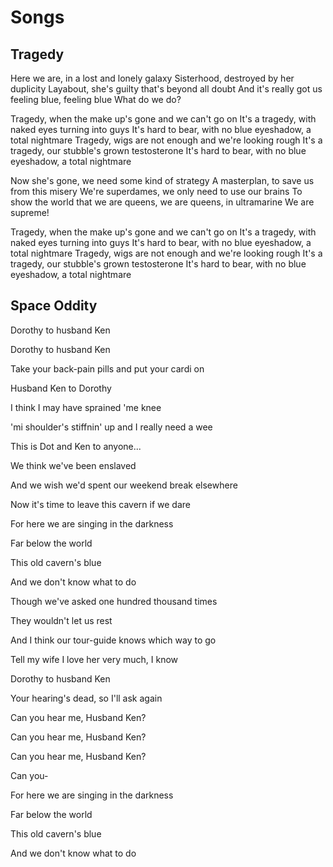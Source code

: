 # Songs

## Tragedy

Here we are, in a lost and lonely galaxy
Sisterhood, destroyed by her duplicity
Layabout, she's guilty that's beyond all doubt
And it's really got us feeling blue, feeling blue
What do we do?

Tragedy, when the make up's gone and we can't go on
It's a tragedy, with naked eyes turning into guys
It's hard to bear, with no blue eyeshadow, a total nightmare
Tragedy, wigs are not enough and we're looking rough
It's a tragedy, our stubble's grown testosterone
It's hard to bear, with no blue eyeshadow, a total nightmare

Now she's gone, we need some kind of strategy
A masterplan, to save us from this misery
We're superdames, we only need to use our brains
To show the world that we are queens, we are queens, in ultramarine
We are supreme!

Tragedy, when the make up's gone and we can't go on
It's a tragedy, with naked eyes turning into guys
It's hard to bear, with no blue eyeshadow, a total nightmare
Tragedy, wigs are not enough and we're looking rough
It's a tragedy, our stubble's grown testosterone
It's hard to bear, with no blue eyeshadow, a total nightmare

## Space Oddity

Dorothy to husband Ken

Dorothy to husband Ken

Take your back-pain pills and put your cardi on

Husband Ken to Dorothy

I think I may have sprained 'me knee

'mi shoulder's stiffnin' up and I really need a wee

This is Dot and Ken to anyone...

We think we've been enslaved

And we wish we'd spent our weekend break elsewhere

Now it's time to leave this cavern if we dare

For here we are singing in the darkness

Far below the world

This old cavern's blue

And we don't know what to do

Though we've asked one hundred thousand times

They wouldn't let us rest

And I think our tour-guide knows which way to go

Tell my wife I love her very much, I know

Dorothy to husband Ken

Your hearing's dead, so I'll ask again

Can you hear me, Husband Ken?

Can you hear me, Husband Ken?

Can you hear me, Husband Ken?

Can you-

For here we are singing in the darkness

Far below the world

This old cavern's blue

And we don't know what to do
